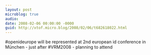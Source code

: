```yaml
---
layout: post
microblog: true
audio: 
date: 2008-02-06 00:00:00 -0000
guid: http://xtof.micro.blog/2008/02/06/t682618022.html
---
```

#openideurope will be represented at 2nd european id conference in München - just after #VRM2008 - planning to attend
